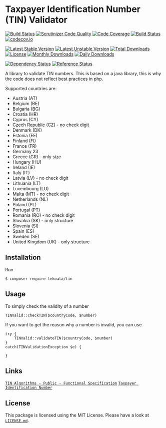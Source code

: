 # Taxpayer Identification Number (TIN) Validator

[![Build Status](https://travis-ci.org/lekoala/tin.svg?branch=master)](https://travis-ci.org/lekoala/tin)
[![Scrutinizer Code Quality](https://scrutinizer-ci.com/g/lekoala/tin/badges/quality-score.png?b=master)](https://scrutinizer-ci.com/g/lekoala/tin/?branch=master)
[![Code Coverage](https://scrutinizer-ci.com/g/lekoala/tin/badges/coverage.png?b=master)](https://scrutinizer-ci.com/g/lekoala/tin/?branch=master)
[![Build Status](https://scrutinizer-ci.com/g/lekoala/tin/badges/build.png?b=master)](https://scrutinizer-ci.com/g/lekoala/tin/build-status/master)
[![codecov.io](https://codecov.io/github/lekoala/tin/coverage.svg?branch=master)](https://codecov.io/github/lekoala/tin?branch=master)

[![Latest Stable Version](https://poser.pugx.org/lekoala/tin/version)](https://packagist.org/packages/lekoala/tin)
[![Latest Unstable Version](https://poser.pugx.org/lekoala/tin/v/unstable)](//packagist.org/packages/lekoala/tin)
[![Total Downloads](https://poser.pugx.org/lekoala/tin/downloads)](https://packagist.org/packages/lekoala/tin)
[![License](https://poser.pugx.org/lekoala/tin/license)](https://packagist.org/packages/lekoala/tin)
[![Monthly Downloads](https://poser.pugx.org/lekoala/tin/d/monthly)](https://packagist.org/packages/lekoala/tin)
[![Daily Downloads](https://poser.pugx.org/lekoala/tin/d/daily)](https://packagist.org/packages/lekoala/tin)

[![Dependency Status](https://www.versioneye.com/php/lekoala:tin/badge.svg)](https://www.versioneye.com/php/lekoala:tin)
[![Reference Status](https://www.versioneye.com/php/lekoala:tin/reference_badge.svg?style=flat)](https://www.versioneye.com/php/lekoala:tin/references)

A library to validate TIN numbers. This is based on a java library,
this is why the code does not reflect best practices in php.

Supported countries are:
- Austria (AT)
- Belgium (BE)
- Bulgaria (BG)
- Croatia (HR)
- Cyprus (CY)
- Czech Republic (CZ) - no check digit
- Denmark (DK)
- Estonia (EE)
- Finland (FI)
- France (FR)
- Germany	23
- Greece (GR) - only size
- Hungary (HU)
- Ireland	(IE)
- Italy (IT)
- Latvia (LV) - no check digit
- Lithuania	(LT)
- Luxembourg (LU)
- Malta (MT) - no check digit
- Netherlands (NL)
- Poland (PL)
- Portugal (PT)
- Romania (RO) - no check digit
- Slovakia (SK) - only structure
- Slovenia (SI)
- Spain (ES)
- Sweden (SE)
- United Kingdom (UK) - only structure

## Installation

Run

```
$ composer require lekoala/tin
```

## Usage

To simply check the validity of a number

    TINValid::checkTIN($countryCode, $number)

If you want to get the reason why a number is invalid, you can use

    try {
        TINValid::validateTIN($countryCode, $number)
    }
    catch(TINValidationException $e) {
        
    }

## Links

[`TIN Algorithms - Public - Functional Specification`](<https://ec.europa.eu/taxation_customs/tin/specs/FS-TIN Algorithms-Public.docx>)
[`Taxpayer Identification Number`](https://en.wikipedia.org/wiki/Taxpayer_Identification_Number)

## License

This package is licensed using the MIT License.
Please have a look at [`LICENSE.md`](LICENSE.md).
